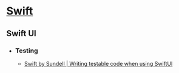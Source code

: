 # [Swift](https://en.wikipedia.org/wiki/Swift_(programming_language))

## Swift UI
- ### Testing
	- [Swift by Sundell | Writing testable code when using SwiftUI](https://www.swiftbysundell.com/articles/writing-testable-code-when-using-swiftui/)